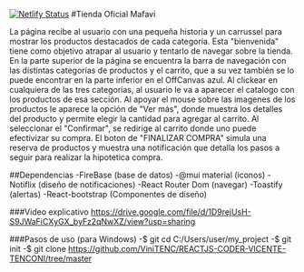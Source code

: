 [![Netlify Status](https://api.netlify.com/api/v1/badges/ef0425cd-04c1-44f1-b5c5-b0e09417c76d/deploy-status)](https://app.netlify.com/sites/reliable-speculoos-5c27bc/deploys)
#Tienda Oficial Mafavi

La página recibe al usuario con una pequeña historia y un carrussel para mostrar los productos destacados de cada categoría. Esta "bienvenida" tiene como objetivo atrapar al usuario y tentarlo de navegar sobre la tienda.
En la parte superior de la página se encuentra la barra de navegación con las distintas categorías de productos y el carrito, que a su vez también se lo puede encontrar en la parte inferior en el OffCanvas azul.
Al clickear en cualquiera de las tres categorías, al usuario le va a aparecer el catalogo con los productos de esa sección. Al apoyar el mouse sobre las imagenes de los productos le aparece la opción de "Ver más", donde muestra los detalles del producto y permite elegir la cantidad para agregar al carrito. Al seleccionar el "Confirmar", se redirige al carrito donde uno puede efectivizar su compra. 
El boton de "FINALIZAR COMPRA" simula una reserva de productos y muestra una notificación que detalla los pasos a seguir para realizar la hipotetica compra.

##Dependencias
    -FireBase (base de datos)
    -@mui material (iconos)
    -Notiflix (diseño de notificaciones)
    -React Router Dom (navegar)
    -Toastify (alertas)
    -React-bootstrap (Componentes de diseño)

###Video explicativo
https://drive.google.com/file/d/1D9rejUsH-S9JWaFiCXyGX_byFz2qNwXZ/view?usp=sharing

###Pasos de uso (para Windows)
-$ git cd C:/Users/user/my_project
-$ git init
-$ git clone https://github.com/ViniTENC/REACTJS-CODER-VICENTE-TENCONI/tree/master
